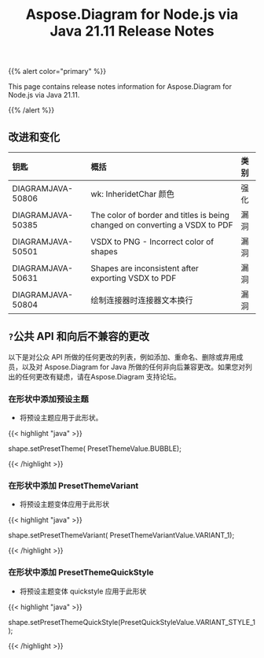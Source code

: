 ﻿---
title: Aspose.Diagram for Node.js via Java 21.11 Release Notes
type: docs
weight: 4
url: /zh/java/aspose-diagram-for-node-js-via-java-21-11-release-notes/
---
{{% alert color="primary" %}}

This page contains release notes information for Aspose.Diagram for Node.js via Java 21.11.

{{% /alert %}}
## **改进和变化**  ##

|**钥匙**|**概括**|**类别**|
|:- |:- |:- |
|DIAGRAMJAVA-50806|wk: InheridetChar 颜色|强化|
|DIAGRAMJAVA-50385|The color of border and titles is being changed on converting a VSDX to PDF|漏洞|
|DIAGRAMJAVA-50501|VSDX to PNG - Incorrect color of shapes|漏洞|
|DIAGRAMJAVA-50631|Shapes are inconsistent after exporting VSDX to PDF|漏洞|
|DIAGRAMJAVA-50804|绘制连接器时连接器文本换行|漏洞|
## `?`**公共 API 和向后不兼容的更改**
以下是对公众 API 所做的任何更改的列表，例如添加、重命名、删除或弃用成员，以及对 Aspose.Diagram for Java 所做的任何非向后兼容更改。如果您对列出的任何更改有疑虑，请在Aspose.Diagram 支持论坛。

### **在形状中添加预设主题**
- 将预设主题应用于此形状。

{{< highlight "java" >}}
 
 shape.setPresetTheme( PresetThemeValue.BUBBLE);

{{< /highlight >}}


### **在形状中添加 PresetThemeVariant**
- 将预设主题变体应用于此形状

{{< highlight "java" >}}

shape.setPresetThemeVariant( PresetThemeVariantValue.VARIANT_1);

{{< /highlight >}}

### **在形状中添加 PresetThemeQuickStyle**
- 将预设主题变体 quickstyle 应用于此形状

{{< highlight "java" >}}

shape.setPresetThemeQuickStyle(PresetQuickStyleValue.VARIANT_STYLE_1);

{{< /highlight >}}
